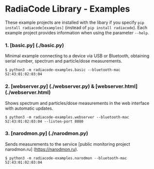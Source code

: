 # RadiaCode Library - Examples

These example projects are installed with the libary if you specify `pip install radiacode[examples]` (instead of `pip install radiacode`).
Each example project provides information when using the parameter `--help`.

### 1. [basic.py] (./basic.py)
Minimal example connecting to a device via USB or Bluetooth, obtaining serial number, spectrum and particle/dose measurements.
```
$ python3 -m radiacode-examples.basic --bluetooth-mac 52:43:01:02:03:04
```

### 2. [webserver.py] (./webserver.py) & [webserver.html] (./webserver.html)
Shows spectrum and particles/dose measurements in the web interface with automatic updates.
```
$ python3 -m radiacode-examples.webserver --bluetooth-mac 52:43:01:02:03:04 --listen-port 8080
```

### 3. [narodmon.py] (./narodmon.py)
Sends measurements to the service [public monitoring project narodmon.ru] (https://narodmon.ru).
```
$ python3 -m radiacode-examples.narodmon --bluetooth-mac 52:43:01:02:03:04
```